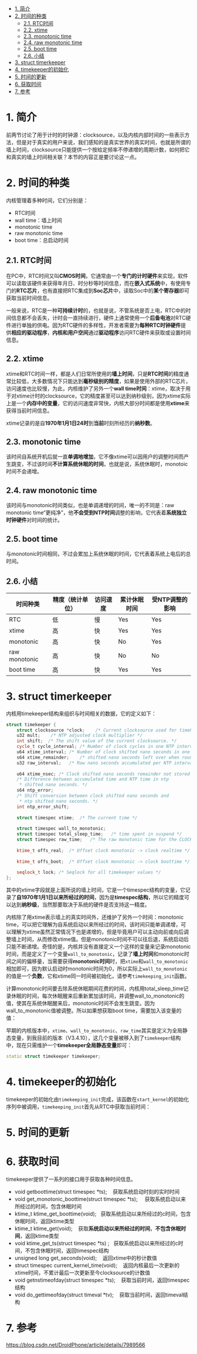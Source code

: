 
<!-- @import "[TOC]" {cmd="toc" depthFrom=1 depthTo=6 orderedList=false} -->

<!-- code_chunk_output -->

- [1. 简介](#1-简介)
- [2. 时间的种类](#2-时间的种类)
  - [2.1. RTC时间](#21-rtc时间)
  - [2.2. xtime](#22-xtime)
  - [2.3. monotonic time](#23-monotonic-time)
  - [2.4. raw monotonic time](#24-raw-monotonic-time)
  - [2.5. boot time](#25-boot-time)
  - [2.6. 小结](#26-小结)
- [3. struct timerkeeper](#3-struct-timerkeeper)
- [4. timekeeper的初始化](#4-timekeeper的初始化)
- [5. 时间的更新](#5-时间的更新)
- [6. 获取时间](#6-获取时间)
- [7. 参考](#7-参考)

<!-- /code_chunk_output -->

# 1. 简介

前两节讨论了用于计时的时钟源：clocksource，以及内核内部时间的一些表示方法，但是对于真实的用户来说，我们感知的是真实世界的真实时间，也就是所谓的墙上时间，clocksource只能提供一个按给定频率不停递增的周期计数，如何把它和真实的墙上时间相关联？本节的内容正是要讨论这一点。

# 2. 时间的种类

内核管理着多种时间，它们分别是：

* RTC时间
* wall time：墙上时间
* monotonic time
* raw monotonic time
* boot time：总启动时间

## 2.1. RTC时间

在PC中，RTC时间又叫**CMOS时间**，它通常由一个**专门的计时硬件**来实现，软件可以读取该硬件来获得年月日、时分秒等时间信息，而在**嵌入式系统**中，有使用专门的**RTC芯片**，也有直接把RTC集成到**Soc芯片**中，读取Soc中的**某个寄存器**即可获取当前时间信息。

一般来说，RTC是一种**可持续计时**的，也就是说，不管系统是否上电，RTC中的时间信息都不会丢失，计时会一直持续进行，硬件上通常使用一个**后备电池**对RTC硬件进行单独的供电。因为RTC硬件的多样性，开发者需要为**每种RTC时钟硬件**提供**相应的驱动程序**，**内核和用户空间**通过**驱动程序**访问RTC硬件来获取或设置时间信息。

## 2.2. xtime

xtime和RTC时间一样，都是人们日常所使用的**墙上时间**，只是**RTC时间**的精度通常比较低，大多数情况下只能达到**毫秒级别的精度**，如果是使用外部的RTC芯片，访问速度也比较慢，为此，内核维护了另外一个**wall time时间**：xtime，取决于用于对xtime计时的clocksource，它的精度甚至可以达到纳秒级别，因为xtime实际上是一个**内存中的变量**，它的访问速度非常快，内核大部分时间都是使用**xtime**来获得当前时间信息。

xtime记录的是自**1970年1月1日24时**到**当前**时刻所经历的**纳秒数**。

## 2.3. monotonic time

该时间自系统开机后就一直**单调地增加**，它不像xtime可以因用户的调整时间而产生跳变，不过该时间**不计算系统休眠的时间**，也就是说，系统休眠时，monotoic时间不会递增。

## 2.4. raw monotonic time

该时间与monotonic时间类似，也是单调递增的时间，唯一的不同是：raw monotonic time“更纯净”，他**不会受到NTP时间**调整的影响，它代表着**系统独立时钟硬件**对时间的统计。

## 2.5. boot time

与monotonic时间相同，不过会累加上系统休眠的时间，它代表着系统上电后的总时间。

## 2.6. 小结

时间种类 | 精度（统计单位） | 访问速度 | 累计休眠时间 | 受NTP调整的影响
-----|----------|------|--------|----------
RTC | 低 | 慢 | Yes | Yes
xtime | 高 | 快 | Yes | Yes
monotonic | 高 | 快 | No | Yes
raw monotonic | 高 | 快 | No | No
boot time | 高 | 快 | Yes | Yes

# 3. struct timerkeeper

内核用timekeeper结构来组织与时间相关的数据，它的定义如下：

```cpp
struct timekeeper {
	struct clocksource *clock;    /* Current clocksource used for timekeeping. */
	u32	mult;    /* NTP adjusted clock multiplier */
	int	shift;	/* The shift value of the current clocksource. */
	cycle_t cycle_interval;	/* Number of clock cycles in one NTP interval. */
	u64	xtime_interval;	/* Number of clock shifted nano seconds in one NTP interval. */
	s64	xtime_remainder;	/* shifted nano seconds left over when rounding cycle_interval */
	u32	raw_interval;	/* Raw nano seconds accumulated per NTP interval. */
 
	u64	xtime_nsec;	/* Clock shifted nano seconds remainder not stored in xtime.tv_nsec. */
	/* Difference between accumulated time and NTP time in ntp
	 * shifted nano seconds. */
	s64	ntp_error;
	/* Shift conversion between clock shifted nano seconds and
	 * ntp shifted nano seconds. */
	int	ntp_error_shift;
 
	struct timespec xtime;	/* The current time */
 
	struct timespec wall_to_monotonic;
	struct timespec total_sleep_time;	/* time spent in suspend */
	struct timespec raw_time;	/* The raw monotonic time for the CLOCK_MONOTONIC_RAW posix clock. */
 
	ktime_t offs_real;	/* Offset clock monotonic -> clock realtime */
 
	ktime_t offs_boot;	/* Offset clock monotonic -> clock boottime */
 
	seqlock_t lock;	/* Seqlock for all timekeeper values */
};
```

其中的xtime字段就是上面所说的墙上时间，它是一个timespec结构的变量，它记录了**自1970年1月1日以来所经过的时间**，因为是**timespec结构**，所以它的精度可以达到**纳秒级**，当然那要取决于系统的硬件是否支持这一精度。

内核除了用xtime表示墙上的真实时间外，还维护了另外一个时间：monotonic time，可以把它理解为自系统启动以来所经过的时间，该时间只能单调递增，可以理解为xtime虽然正常情况下也是递增的，但是毕竟用户可以主动向前或向后调整墙上时间，从而修改xtime值。但是monotonic时间不可以往后退，系统启动后只能不断递增。奇怪的是，内核并没有直接定义一个这样的变量来记录monotonic时间，而是定义了一个变量`wall_to_monotonic`，记录了**墙上时间**和monotonic时间之间的偏移量，当需要获得**monotonic时间**时，把`xtime`和`wall_to_monotonic`相加即可，因为默认启动时monotonic时间为0，所以实际上`wall_to_monotonic`的值是一个**负数**，它和xtime同一时间被初始化，请参考`timekeeping_init`函数。

计算monotonic时间要去除系统休眠期间花费的时间，内核用total_sleep_time记录休眠的时间，每次休眠醒来后重新累加该时间，并调整wall_to_monotonic的值，使其在系统休眠醒来后，monotonic时间不会发生跳变。因为wall_to_monotonic值被调整。所以如果想获取boot time，需要加入该变量的值：

早期的内核版本中，`xtime`、`wall_to_monotonic`、`raw_time`其实是定义为全局静态变量，到我目前的版本（V3.4.10），这几个变量被移入到了`timekeeper`结构中，现在只需维护一个**timekeeper全局静态变量**即可：

```cpp
static struct timekeeper timekeeper;
```

# 4. timekeeper的初始化

timekeeper的初始化由`timekeeping_init`完成，该函数在`start_kernel`的初始化序列中被调用，`timekeeping_init`首先从RTC中获取当前时间：

# 5. 时间的更新

# 6. 获取时间

timekeeper提供了一系列的接口用于获取各种时间信息。

* void getboottime(struct timespec *ts);    获取系统启动时刻的实时时间
* void get_monotonic_boottime(struct timespec *ts);     获取系统启动以来所经过的时间，包含休眠时间
* ktime_t ktime_get_boottime(void);   获取系统启动以来所经过的c时间，包含休眠时间，返回ktime类型
* ktime_t ktime_get(void);    获取**系统启动以来所经过的时间**，**不包含休眠时间**，返回ktime类型
* void ktime_get_ts(struct timespec *ts) ;   获取系统启动以来所经过的c时间，不包含休眠时间，返回timespec结构
* unsigned long get_seconds(void);    返回xtime中的秒计数值
* struct timespec current_kernel_time(void);    返回内核最后一次更新的xtime时间，不累计最后一次更新至今clocksource的计数值
* void getnstimeofday(struct timespec *ts);    获取当前时间，返回timespec结构
* void do_gettimeofday(struct timeval *tv);    获取当前时间，返回timeval结构

# 7. 参考

https://blog.csdn.net/DroidPhone/article/details/7989566